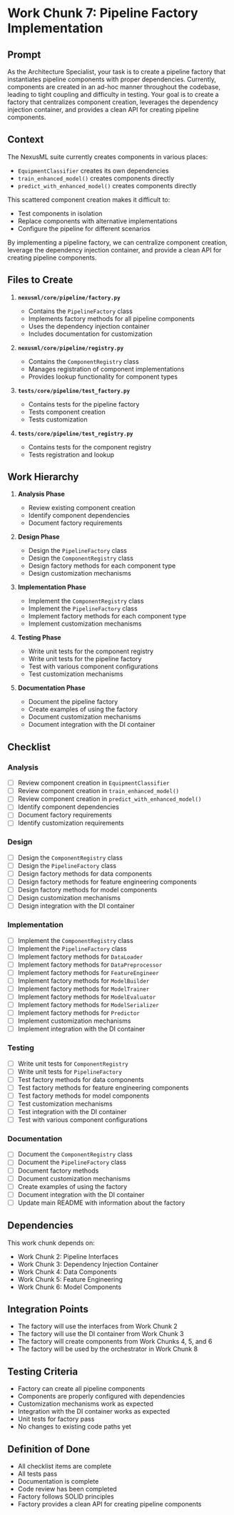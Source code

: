 # Work Chunk 7: Pipeline Factory Implementation

## Prompt

As the Architecture Specialist, your task is to create a pipeline factory that
instantiates pipeline components with proper dependencies. Currently, components
are created in an ad-hoc manner throughout the codebase, leading to tight
coupling and difficulty in testing. Your goal is to create a factory that
centralizes component creation, leverages the dependency injection container,
and provides a clean API for creating pipeline components.

## Context

The NexusML suite currently creates components in various places:

- `EquipmentClassifier` creates its own dependencies
- `train_enhanced_model()` creates components directly
- `predict_with_enhanced_model()` creates components directly

This scattered component creation makes it difficult to:

- Test components in isolation
- Replace components with alternative implementations
- Configure the pipeline for different scenarios

By implementing a pipeline factory, we can centralize component creation,
leverage the dependency injection container, and provide a clean API for
creating pipeline components.

## Files to Create

1. **`nexusml/core/pipeline/factory.py`**

   - Contains the `PipelineFactory` class
   - Implements factory methods for all pipeline components
   - Uses the dependency injection container
   - Includes documentation for customization

2. **`nexusml/core/pipeline/registry.py`**

   - Contains the `ComponentRegistry` class
   - Manages registration of component implementations
   - Provides lookup functionality for component types

3. **`tests/core/pipeline/test_factory.py`**

   - Contains tests for the pipeline factory
   - Tests component creation
   - Tests customization

4. **`tests/core/pipeline/test_registry.py`**
   - Contains tests for the component registry
   - Tests registration and lookup

## Work Hierarchy

1. **Analysis Phase**

   - Review existing component creation
   - Identify component dependencies
   - Document factory requirements

2. **Design Phase**

   - Design the `PipelineFactory` class
   - Design the `ComponentRegistry` class
   - Design factory methods for each component type
   - Design customization mechanisms

3. **Implementation Phase**

   - Implement the `ComponentRegistry` class
   - Implement the `PipelineFactory` class
   - Implement factory methods for each component type
   - Implement customization mechanisms

4. **Testing Phase**

   - Write unit tests for the component registry
   - Write unit tests for the pipeline factory
   - Test with various component configurations
   - Test customization mechanisms

5. **Documentation Phase**
   - Document the pipeline factory
   - Create examples of using the factory
   - Document customization mechanisms
   - Document integration with the DI container

## Checklist

### Analysis

- [ ] Review component creation in `EquipmentClassifier`
- [ ] Review component creation in `train_enhanced_model()`
- [ ] Review component creation in `predict_with_enhanced_model()`
- [ ] Identify component dependencies
- [ ] Document factory requirements
- [ ] Identify customization requirements

### Design

- [ ] Design the `ComponentRegistry` class
- [ ] Design the `PipelineFactory` class
- [ ] Design factory methods for data components
- [ ] Design factory methods for feature engineering components
- [ ] Design factory methods for model components
- [ ] Design customization mechanisms
- [ ] Design integration with the DI container

### Implementation

- [ ] Implement the `ComponentRegistry` class
- [ ] Implement the `PipelineFactory` class
- [ ] Implement factory methods for `DataLoader`
- [ ] Implement factory methods for `DataPreprocessor`
- [ ] Implement factory methods for `FeatureEngineer`
- [ ] Implement factory methods for `ModelBuilder`
- [ ] Implement factory methods for `ModelTrainer`
- [ ] Implement factory methods for `ModelEvaluator`
- [ ] Implement factory methods for `ModelSerializer`
- [ ] Implement factory methods for `Predictor`
- [ ] Implement customization mechanisms
- [ ] Implement integration with the DI container

### Testing

- [ ] Write unit tests for `ComponentRegistry`
- [ ] Write unit tests for `PipelineFactory`
- [ ] Test factory methods for data components
- [ ] Test factory methods for feature engineering components
- [ ] Test factory methods for model components
- [ ] Test customization mechanisms
- [ ] Test integration with the DI container
- [ ] Test with various component configurations

### Documentation

- [ ] Document the `ComponentRegistry` class
- [ ] Document the `PipelineFactory` class
- [ ] Document factory methods
- [ ] Document customization mechanisms
- [ ] Create examples of using the factory
- [ ] Document integration with the DI container
- [ ] Update main README with information about the factory

## Dependencies

This work chunk depends on:

- Work Chunk 2: Pipeline Interfaces
- Work Chunk 3: Dependency Injection Container
- Work Chunk 4: Data Components
- Work Chunk 5: Feature Engineering
- Work Chunk 6: Model Components

## Integration Points

- The factory will use the interfaces from Work Chunk 2
- The factory will use the DI container from Work Chunk 3
- The factory will create components from Work Chunks 4, 5, and 6
- The factory will be used by the orchestrator in Work Chunk 8

## Testing Criteria

- Factory can create all pipeline components
- Components are properly configured with dependencies
- Customization mechanisms work as expected
- Integration with the DI container works as expected
- Unit tests for factory pass
- No changes to existing code paths yet

## Definition of Done

- All checklist items are complete
- All tests pass
- Documentation is complete
- Code review has been completed
- Factory follows SOLID principles
- Factory provides a clean API for creating pipeline components
